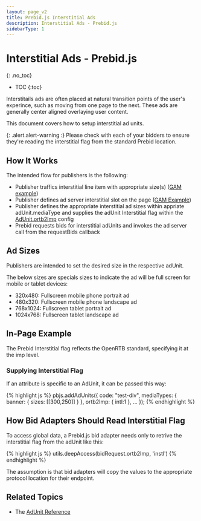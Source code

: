 ```yaml
---
layout: page_v2
title: Prebid.js Interstitial Ads
description: Interstitial Ads - Prebid.js
sidebarType: 1
---
```


# Interstitial Ads - Prebid.js
{: .no_toc}

* TOC
{:toc}

Interstitails ads are often placed at natural transition points of the user's experince, such as moving from one page to the next. These ads are generally center aligned overlaying user content. 

This document covers how to setup interstitial ad units.

{: .alert.alert-warning :}
Please check with each of your bidders to ensure they're reading the interstitial flag from the standard Prebid location.


## How It Works

The intended flow for publishers is the following:
- Publisher traffics interstitial line item with appropriate size(s) ([GAM example](https://support.google.com/admanager/answer/9840201?hl=en))
- Publisher defines ad server interstitial slot on the page ([GAM Example](https://developers.google.com/publisher-tag/samples/display-web-interstitial-ad))
- Publisher defines the appropriate interstitial ad sizes within appriate adUnit.mediaType and supplies the adUnit Interstitial flag within the [AdUnit.ortb2Imp](/dev-docs/adunit-reference.html#adUnit-interstitial-example) config
- Prebid requests bids for interstitial adUnits and invokes the ad server call from the requestBids callback

## Ad Sizes
Publishers are intended to set the desired size in the respective adUnit. 

The below sizes are specials sizes to indicate the ad will be full screen for mobile or tablet devices:
- 320x480: Fullscreen mobile phone portrait ad
- 480x320: Fullscreen mobile phone landscape ad 
- 768x1024: Fullscreen tablet portrait ad
- 1024x768: Fullscreen tablet landscape ad

## In-Page Example

The Prebid Interstitial flag reflects the OpenRTB standard, specifying it at the imp level.


### Supplying Interstitial Flag

If an attribute is specific to an AdUnit, it can be passed this way:

{% highlight js %}
pbjs.addAdUnits({
    code: "test-div",
    mediaTypes: {
        banner: {
            sizes: [[300,250]]
        }
    },
    ortb2Imp: {
        intl:1
    },
    ...
});
{% endhighlight %}



## How Bid Adapters Should Read Interstitial Flag

To access global data, a Prebid.js bid adapter needs only to retrive the interstitial flag from the adUnit like this:

{% highlight js %}
utils.deepAccess(bidRequest.ortb2Imp, 'instl')
{% endhighlight %}


The assumption is that bid adapters will copy the values to the appropriate protocol location for their endpoint.

## Related Topics

- The [AdUnit Reference](/dev-docs/adunit-reference.html)
